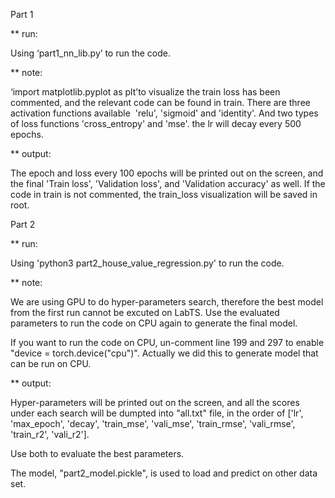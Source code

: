 Part 1

** run:

Using ‘part1_nn_lib.py’ to run the code.

** note:

‘import matplotlib.pyplot as plt’to visualize the train loss has been commented, and the relevant code can be found in train.
There are three activation functions available  'relu', 'sigmoid' and 'identity'.
And two types of loss functions 'cross_entropy' and 'mse'.
the lr will decay every 500 epochs.

** output:

The epoch and loss every 100 epochs will be printed out on the screen, 
and the final 'Train loss', 'Validation loss', and 'Validation accuracy' as well.
If the code in train is not commented, the train_loss visualization will be saved in root.



Part 2

** run:

Using 'python3 part2_house_value_regression.py' to run the code.


** note:

We are using GPU to do hyper-parameters search, therefore the best model from the first run cannot be excuted on LabTS.
Use the evaluated parameters to run the code on CPU again to generate the final model.

If you want to run the code on CPU, un-comment line 199 and 297 to enable "device = torch.device("cpu")".
Actually we did this to generate model that can be run on CPU.


** output:

Hyper-parameters will be printed out on the screen,
and all the scores under each search will be dumpted into "all.txt" file,
in the order of ['lr', 'max_epoch', 'decay', 'train_mse', 'vali_mse', 'train_rmse', 'vali_rmse', 'train_r2', 'vali_r2'].

Use both to evaluate the best parameters.

The model, "part2_model.pickle", is used to load and predict on other data set.
